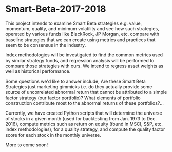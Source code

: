 # Smart-Beta-2017-2018

This project intends to examine Smart Beta strategies e.g. value, momentum, quality, and minimum volatility
and see how such strategies, operated by various funds like BlackRock, JP Morgan, etc. compare with baseline strategies
that we can create using metrics and practices that seem to be consensus in the industry.

Index methodologies will be investigated to find the common metrics used by similar strategy funds, and regression
analysis will be performed to compare those strategies with ours. We intend to regress asset weights as well as 
historical performance.

Some questions we'd like to answer include, Are these Smart Beta Strategies just marketing gimmicks i.e. do they actually
provide some source of uncorrelated abnormal return that cannot be attributed to a simple factor strategy (our factor portfolio)?
What elements of portfolio construction contribute most to the abnormal returns of these portfolios?...

Currently, we have created Python scripts that will determine the universe of stocks in a given month (used for backtesting
from Jan. 1973 to Dec. 2016), compute metrics such as return on equity (found in MSCI, S&P, etc. index methodologies), 
for a quality strategy, and compute the quality factor score for each stock in the monthly universe.

More to come soon!   